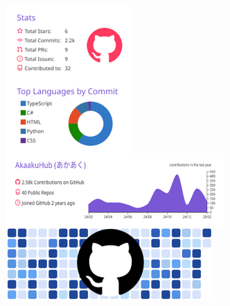 <div>
  <a href="https://github.com/AkaakuHub">
  <img align="top" height="170px" src="https://raw.githubusercontent.com/AkaakuHub/github-profile-summary-cards/main/profile-summary-card-output/buefy/3-stats.svg" />
</a>
<a href="https://github.com/AkaakuHub">
  <img align="top" height="170px" src="https://raw.githubusercontent.com/AkaakuHub/github-profile-summary-cards/main/profile-summary-card-output/buefy/2-most-commit-language.svg" />
</a>
<a href="https://github.com/AkaakuHub">
  <img align="top" height="170px" src="https://raw.githubusercontent.com/AkaakuHub/github-profile-summary-cards/main/profile-summary-card-output/buefy/0-profile-details.svg" />
</a>
<a href="https://github.com/AkaakuHub">
  <img align="top" height="170px" src="https://raw.githubusercontent.com/AkaakuHub/github-grass/refs/heads/main/github-glass.svg" />
</a>
</div>
